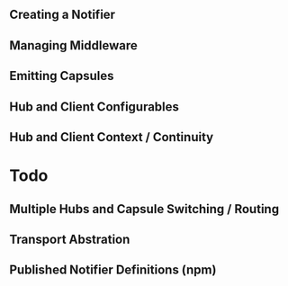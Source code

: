 Creating a Notifier
-------------------


Managing Middleware
-------------------


Emitting Capsules
-----------------



Hub and Client Configurables
----------------------------



Hub and Client Context / Continuity
-----------------------------------



Todo
====

Multiple Hubs and Capsule Switching / Routing
---------------------------------------------


Transport Abstration
--------------------


Published Notifier Definitions (npm)
------------------------------------


